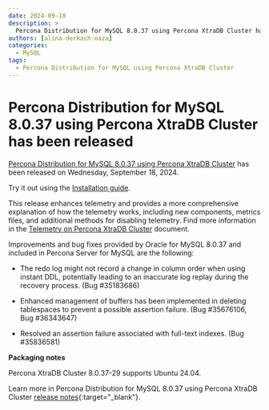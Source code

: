 ```yaml
---
date: 2024-09-18
description: >
  Percona Distribution for MySQL 8.0.37 using Percona XtraDB Cluster has been released on Wednesday, September 18, 2024.
authors: [alina-derkach-oaza]
categories:
  - MySQL
tags:
  - Percona Distribution for MySQL using Percona XtraDB Cluster
---
```


# Percona Distribution for MySQL 8.0.37 using Percona XtraDB Cluster has been released

<!-- more -->

[Percona Distribution for MySQL 8.0.37 using Percona XtraDB Cluster](https://docs.percona.com/percona-distribution-for-mysql/8.0/index.html) has been released on Wednesday, September 18, 2024.

Try it out using the [Installation guide](https://docs.percona.com/percona-distribution-for-mysql/8.0/installing.html).

This release enhances telemetry and provides a more comprehensive explanation of how the telemetry works, including new components, metrics files, and additional methods for disabling telemetry. Find more information in the [Telemetry on Percona XtraDB Cluster](https://docs.percona.com/percona-xtradb-cluster/8.0/telemetry.html) document.

Improvements and bug fixes provided by Oracle for MySQL 8.0.37 and included in Percona Server for MySQL are the following:

* The redo log might not record a change in column order when using instant DDL, potentially leading to an inaccurate log replay during the recovery process. (Bug #35183686)

* Enhanced management of buffers has been implemented in deleting tablespaces to prevent a possible assertion failure. (Bug #35676106, Bug #36343647)

* Resolved an assertion failure associated with full-text indexes. (Bug #35836581)

**Packaging notes**

Percona XtraDB Cluster 8.0.37-29 supports Ubuntu 24.04.

Learn more in Percona Distribution for MySQL 8.0.37 using Percona XtraDB Cluster [release notes](https://docs.percona.com/percona-distribution-for-mysql/8.0/release-notes-pxc-v8.0.37.html){:target="_blank"}.

